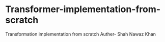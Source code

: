 # Transformer-implementation-from-scratch
Transformation implementation from scratch
Auther- Shah Nawaz Khan
